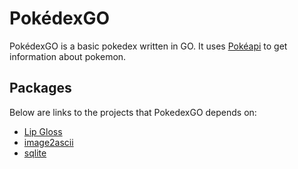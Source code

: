 # PokédexGO
PokédexGO is a basic pokedex written in GO. It uses [Pokéapi](https://pokeapi.co) to get information about pokemon.

## Packages
Below are links to the projects that PokedexGO depends on:
- [Lip Gloss](https://github.com/charmbracelet/lipgloss)
- [image2ascii](https://github.com/qeesung/image2ascii)
- [sqlite](https://pkg.go.dev/modernc.org/sqlite)